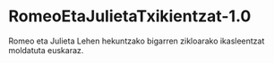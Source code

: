 # RomeoEtaJulietaTxikientzat-1.0
Romeo eta Julieta Lehen hekuntzako bigarren zikloarako ikasleentzat moldatuta euskaraz. 
